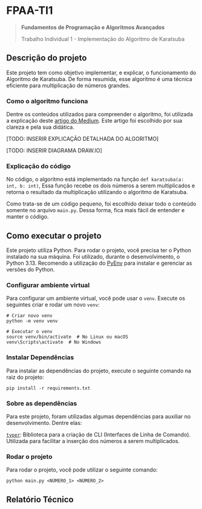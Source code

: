 # FPAA-TI1

> **Fundamentos de Programação e Algoritmos Avançados**
> 
> Trabalho Individual 1 - Implementação do Algoritmo de Karatsuba


## Descrição do projeto

Este projeto tem como objetivo implementar, e explicar, o
funcionamento do Algoritmo de Karatsuba. De forma resumida, esse
algoritmo é uma técnica eficiente para multiplicação de números
grandes.

### Como o algoritmo funciona

Dentre os conteúdos utilizados para compreender o algoritmo, foi
utilizada a explicação deste [artigo do Medium](https://medium.com/@sachinkg12/karatsuba-multiplication-algorithm-f60c4abe5779).
Este artigo foi escolhido por sua clareza e pela sua didática.

[TODO: INSERIR EXPLICAÇÃO DETALHADA DO ALGORITMO]

[TODO: INSERIR DIAGRAMA DRAW.IO]

### Explicação do código

No código, o algoritmo está implementado na função `def karatsuba(a: int, b: int)`,
Essa função recebe os dois números a serem multiplicados e retorna
o resultado da multiplicação utilizando o algoritmo de Karatsuba.

Como trata-se de um código pequeno, foi escolhido deixar todo o
conteúdo somente no arquivo `main.py`. Dessa forma, fica mais fácil
de entender e manter o código.



## Como executar o projeto

Este projeto utiliza Python. Para rodar o projeto, você precisa ter
o Python instalado na sua máquina. Foi utilizado, durante o
desenvolvimento, o Python 3.13. Recomendo a utilização do
[PyEnv](https://github.com/pyenv/pyenv) para instalar e gerenciar as
versões do Python.

### Configurar ambiente virtual

Para configurar um ambiente virtual, você pode usar o `venv`.
Execute os seguintes criar e rodar um novo `venv`:

```
# Criar novo venv
python -m venv venv

# Executar o venv
source venv/bin/activate  # No Linux ou macOS
venv\Scripts\activate  # No Windows
```

### Instalar Dependências

Para instalar as dependências do projeto, execute o seguinte
comando na raiz do projeto:

```
pip install -r requirements.txt
```

### Sobre as dependências

Para este projeto, foram utilizadas algumas dependências para
auxiliar no desenvolvimento. Dentre elas:

[`typer`](https://typer.tiangolo.com/): Biblioteca para a criação
de CLI (Interfaces de Linha de Comando). Utilizada para facilitar
a inserção dos números a serem multiplicados.


### Rodar o projeto

Para rodar o projeto, você pode utilizar o seguinte comando:

```
python main.py <NÚMERO_1> <NÚMERO_2>
```



## Relatório Técnico
